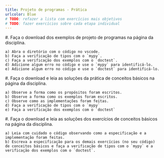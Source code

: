 ```yaml
---
title: Projeto de programas - Prática
urlcolor: Blue
# TODO: refazer a lista com exercícios mais objetivos
# TODO: fazer exercícios sobre cada etapa individual
---
```


#. Faça o download dos exemplos de projeto de programas na página da disciplina.

    a) Abra o diretório com o código no vscode.
    b) Faça a verificação de tipos com o `mypy`.
    c) Faça a verificação dos exemplos com o `doctest`.
    d) Adicione algum erro no código e use o `mypy` para identificá-lo.
    e) Adicione algum erro no código e use o `doctest` para identificá-lo.


#. Faça o download e leia as soluções da prática de conceitos básicos na página da disciplina.

    a) Observe a forma como os propósitos foram escritos.
    b) Observe a forma como os exemplos foram escritos.
    c) Observe como as implementações foram feitas.
    d) Faça a verificação de tipos com o `mypy`
    e) Faça a verificação dos exemplos com o `doctest`


#. Faça o download e leia as soluções dos exercícios de conceitos básicos na página da disciplina.

    a) Leia com cuidado o código observando como a especificação e a implementação foram feitas.
    b) Escreva a especificação para os demais exercícios (no seu código) de conceitos básicos e faça a verificação de tipos com o `mypy` e a verificação dos exemplos com o `doctest`.
